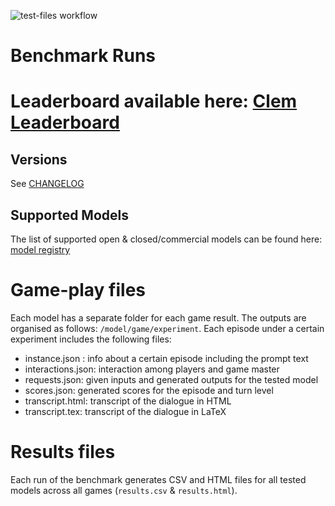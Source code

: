 ![test-files workflow](https://github.com/clembench/clembench-runs/actions/workflows/test-files.yml/badge.svg)

# Benchmark Runs

# Leaderboard available here: [Clem Leaderboard](https://huggingface.co/spaces/colab-potsdam/clem-leaderboard)

## Versions

See [CHANGELOG](CHANGELOG.md)

## Supported Models

The list of supported open & closed/commercial models can be found here: [model registry](https://github.com/clembench/clembench/blob/main/backends/model_registry.json)

# Game-play files

Each model has a separate folder for each game result. The outputs are organised as follows: `/model/game/experiment`. Each episode under a certain experiment includes the following files:


- instance.json : info about a certain episode including the prompt text
- interactions.json: interaction among players and game master
- requests.json: given inputs and generated outputs for the tested model 
- scores.json: generated scores for the episode and turn level
- transcript.html: transcript of the dialogue in HTML
- transcript.tex: transcript of the dialogue in LaTeX

# Results files

Each run of the benchmark generates CSV and HTML files for all tested models across all games (`results.csv` & `results.html`).
